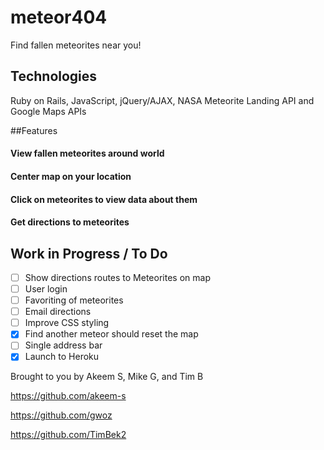 # meteor404
Find fallen meteorites near you!

## Technologies
Ruby on Rails, JavaScript, jQuery/AJAX, NASA Meteorite Landing API and Google Maps APIs

##Features

#### View fallen meteorites around world 
#### Center map on your location 
#### Click on meteorites to view data about them
#### Get directions to meteorites 

## Work in Progress / To Do
- [ ] Show directions routes to Meteorites on map
- [ ] User login 
- [ ] Favoriting of meteorites
- [ ] Email directions
- [ ] Improve CSS styling
- [x] Find another meteor should reset the map
- [ ] Single address bar
- [x] Launch to Heroku

Brought to you by Akeem S, Mike G, and Tim B

https://github.com/akeem-s

https://github.com/gwoz

https://github.com/TimBek2
